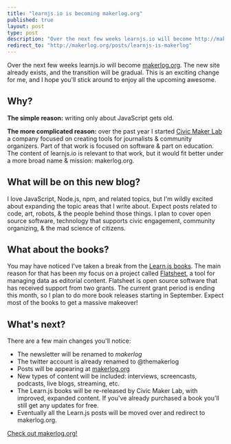 ```yaml
---
title: "learnjs.io is becoming makerlog.org"
published: true
layout: post
type: post
description: "Over the next few weeks learnjs.io will become http://makerlog.org. The new site already exists, and the transition will be gradual. This is an exciting change for me, and I hope you'll stick around to enjoy all the upcoming awesome."
redirect_to: "http://makerlog.org/posts/learnjs-is-makerlog"
---
```


Over the next few weeks learnjs.io will become [makerlog.org](http://makerlog.org). The new site already exists, and the transition will be gradual. This is an exciting change for me, and I hope you'll stick around to enjoy all the upcoming awesome.

## Why?
**The simple reason:** writing only about JavaScript gets old.

**The more complicated reason:** over the past year I started [Civic Maker Lab](http://civicmakerlab.com) a company focused on creating tools for journalists & community organizers. Part of that work is focused on software & part on education. The content of learnjs.io is relevant to that work, but it would fit better under a more broad name & mission: makerlog.org.

## What will be on this new blog?
I love JavaScript, Node.js, npm, and related topics, but I'm wildly excited about expanding the topic areas that I write about. Expect posts related to code, art, robots, & the people behind those things. I plan to cover open source software, technology that supports civic engagement, community organizing, & the mad science of citizens.

## What about the books?
You may have noticed I've taken a break from the [Learn.js books](http://learnjs.io/books/). The main reason for that has been my focus on a project called [Flatsheet](http://flatsheet.io), a tool for managing data as editorial content. Flatsheet is open source software that has received support from two grants. The current grant period is ending this month, so I plan to do more book releases starting in September. Expect most of the books to get a massive makeover!

## What's next?
There are a few main changes you'll notice:

- The newsletter will be renamed to _makerlog_
- The twitter account is already renamed to @themakerlog
- Posts will be appearing at [makerlog.org](http://makerlog.org)
- New types of content will be included: interviews, screencasts, podcasts, live blogs, streaming, etc.
- The Learn.js books will be re-released by Civic Maker Lab, with improved, expanded content. If you've already purchased a book you'll still get any updates for free.
- Eventually all the Learn.js posts will be moved over and redirect to makerlog.org.

<p><a href="http://makerlog.org" class="button">Check out makerlog.org!</a></p>

